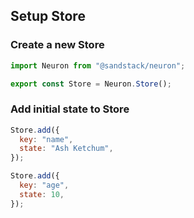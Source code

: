 ## Setup Store

### Create a new Store

```javascript
import Neuron from "@sandstack/neuron";

export const Store = Neuron.Store();
```

### Add initial state to Store

```javascript
Store.add({
  key: "name",
  state: "Ash Ketchum",
});

Store.add({
  key: "age",
  state: 10,
});
```
